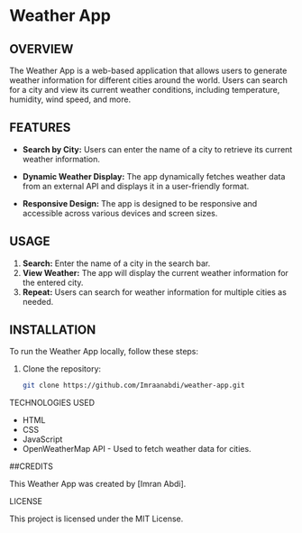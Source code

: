 # Weather App

## OVERVIEW

The Weather App is a web-based application that allows users to generate weather information for different cities around the world. Users can search for a city and view its current weather conditions, including temperature, humidity, wind speed, and more.

## FEATURES

- **Search by City:** Users can enter the name of a city to retrieve its current weather information.
  
- **Dynamic Weather Display:** The app dynamically fetches weather data from an external API and displays it in a user-friendly format.

- **Responsive Design:** The app is designed to be responsive and accessible across various devices and screen sizes.

## USAGE

1. **Search:** Enter the name of a city in the search bar.
2. **View Weather:** The app will display the current weather information for the entered city.
3. **Repeat:** Users can search for weather information for multiple cities as needed.

## INSTALLATION

To run the Weather App locally, follow these steps:

1. Clone the repository:

   ```bash
   git clone https://github.com/Imraanabdi/weather-app.git
   
TECHNOLOGIES USED

- HTML
- CSS
- JavaScript
- OpenWeatherMap API - Used to fetch weather data for cities.

 ##CREDITS

This Weather App was created by [Imran Abdi].

LICENSE

This project is licensed under the MIT License.

